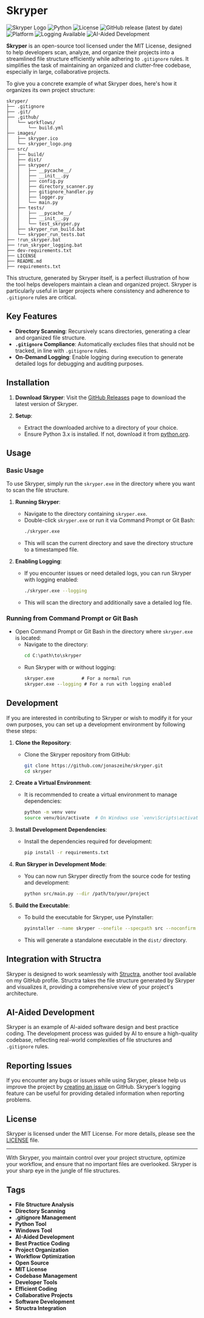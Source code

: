 # Skryper

![Skryper Logo](./images/skryper_logo.png)
![Python](https://img.shields.io/badge/python-3.x-blue.svg)
![License](https://img.shields.io/badge/license-MIT-green.svg)
![GitHub release (latest by date)](https://img.shields.io/github/v/release/jonaszeihe/skryper)
![Platform](https://img.shields.io/badge/platform-windows-lightgrey.svg)
![Logging Available](https://img.shields.io/badge/logging-optional-brightgreen.svg)
![AI-Aided Development](https://img.shields.io/badge/AI--aided%20development-practice--driven-orange.svg)

**Skryper** is an open-source tool licensed under the MIT License, designed to help developers scan, analyze, and organize their projects into a streamlined file structure efficiently while adhering to `.gitignore` rules. It simplifies the task of maintaining an organized and clutter-free codebase, especially in large, collaborative projects.

To give you a concrete example of what Skryper does, here's how it organizes its own project structure:

```
skryper/
├── .gitignore
├── .git/
├── .github/
│   └── workflows/
│       └── build.yml
├── images/
│   ├── skryper.ico
│   └── skryper_logo.png
├── src/
│   ├── build/
│   ├── dist/
│   ├── skryper/
│   │   ├── __pycache__/
│   │   ├── __init__.py
│   │   ├── config.py
│   │   ├── directory_scanner.py
│   │   ├── gitignore_handler.py
│   │   ├── logger.py
│   │   └── main.py
│   ├── tests/
│   │   ├── __pycache__/
│   │   ├── __init__.py
│   │   └── test_skryper.py
│   ├── skryper_run_build.bat
│   └── skryper_run_tests.bat
├── !run_skryper.bat
├── !run_skryper_logging.bat
├── dev-requirements.txt
├── LICENSE
├── README.md
├── requirements.txt
```

This structure, generated by Skryper itself, is a perfect illustration of how the tool helps developers maintain a clean and organized project. Skryper is particularly useful in larger projects where consistency and adherence to `.gitignore` rules are critical.

## Key Features

- **Directory Scanning**: Recursively scans directories, generating a clear and organized file structure.
- **`.gitignore` Compliance**: Automatically excludes files that should not be tracked, in line with `.gitignore` rules.
- **On-Demand Logging**: Enable logging during execution to generate detailed logs for debugging and auditing purposes.

## Installation

1. **Download Skryper**: Visit the [GitHub Releases](https://github.com/jonaszeihe/skryper/releases) page to download the latest version of Skryper.

2. **Setup**:
   - Extract the downloaded archive to a directory of your choice.
   - Ensure Python 3.x is installed. If not, download it from [python.org](https://www.python.org/).

## Usage

### Basic Usage

To use Skryper, simply run the `skryper.exe` in the directory where you want to scan the file structure.

1. **Running Skryper**:

   - Navigate to the directory containing `skryper.exe`.
   - Double-click `skryper.exe` or run it via Command Prompt or Git Bash:
     ```bash
     ./skryper.exe
     ```
   - This will scan the current directory and save the directory structure to a timestamped file.

2. **Enabling Logging**:
   - If you encounter issues or need detailed logs, you can run Skryper with logging enabled:
     ```bash
     ./skryper.exe --logging
     ```
   - This will scan the directory and additionally save a detailed log file.

### Running from Command Prompt or Git Bash

- Open Command Prompt or Git Bash in the directory where `skryper.exe` is located:
  - Navigate to the directory:
    ```cmd
    cd C:\path\to\skryper
    ```
  - Run Skryper with or without logging:
    ```cmd
    skryper.exe          # For a normal run
    skryper.exe --logging # For a run with logging enabled
    ```

## Development

If you are interested in contributing to Skryper or wish to modify it for your own purposes, you can set up a development environment by following these steps:

1. **Clone the Repository**:

   - Clone the Skryper repository from GitHub:
     ```bash
     git clone https://github.com/jonaszeihe/skryper.git
     cd skryper
     ```

2. **Create a Virtual Environment**:

   - It is recommended to create a virtual environment to manage dependencies:
     ```bash
     python -m venv venv
     source venv/bin/activate  # On Windows use `venv\Scripts\activate`
     ```

3. **Install Development Dependencies**:

   - Install the dependencies required for development:
     ```bash
     pip install -r requirements.txt
     ```

4. **Run Skryper in Development Mode**:

   - You can now run Skryper directly from the source code for testing and development:
     ```bash
     python src/main.py --dir /path/to/your/project
     ```

5. **Build the Executable**:
   - To build the executable for Skryper, use PyInstaller:
     ```bash
     pyinstaller --name skryper --onefile --specpath src --noconfirm src/main.py
     ```
   - This will generate a standalone executable in the `dist/` directory.

## Integration with Structra

Skryper is designed to work seamlessly with [Structra](https://github.com/JonasZeihe/structra), another tool available on my GitHub profile. Structra takes the file structure generated by Skryper and visualizes it, providing a comprehensive view of your project's architecture.

## AI-Aided Development

Skryper is an example of AI-aided software design and best practice coding. The development process was guided by AI to ensure a high-quality codebase, reflecting real-world complexities of file structures and `.gitignore` rules.

## Reporting Issues

If you encounter any bugs or issues while using Skryper, please help us improve the project by [creating an issue](https://github.com/jonaszeihe/skryper/issues) on GitHub. Skryper’s logging feature can be useful for providing detailed information when reporting problems.

## License

Skryper is licensed under the MIT License. For more details, please see the [LICENSE](./LICENSE) file.

---

With Skryper, you maintain control over your project structure, optimize your workflow, and ensure that no important files are overlooked. Skryper is your sharp eye in the jungle of file structures.

## Tags

- **File Structure Analysis**
- **Directory Scanning**
- **.gitignore Management**
- **Python Tool**
- **Windows Tool**
- **AI-Aided Development**
- **Best Practice Coding**
- **Project Organization**
- **Workflow Optimization**
- **Open Source**
- **MIT License**
- **Codebase Management**
- **Developer Tools**
- **Efficient Coding**
- **Collaborative Projects**
- **Software Development**
- **Structra Integration**

